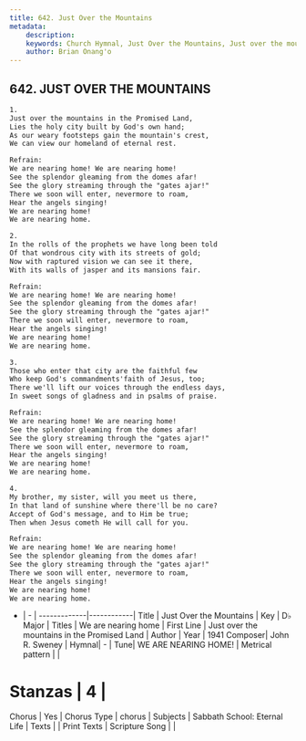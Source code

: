 ```yaml
---
title: 642. Just Over the Mountains
metadata:
    description: 
    keywords: Church Hymnal, Just Over the Mountains, Just over the mountains in  the Promised Land, We are nearing home
    author: Brian Onang'o
---
```



## 642. JUST OVER THE MOUNTAINS

```txt
1.
Just over the mountains in the Promised Land, 
Lies the holy city built by God's own hand; 
As our weary footsteps gain the mountain's crest, 
We can view our homeland of eternal rest. 

Refrain:
We are nearing home! We are nearing home! 
See the splendor gleaming from the domes afar! 
See the glory streaming through the "gates ajar!" 
There we soon will enter, nevermore to roam, 
Hear the angels singing! 
We are nearing home! 
We are nearing home. 

2.
In the rolls of the prophets we have long been told 
Of that wondrous city with its streets of gold; 
Now with raptured vision we can see it there, 
With its walls of jasper and its mansions fair. 

Refrain:
We are nearing home! We are nearing home! 
See the splendor gleaming from the domes afar! 
See the glory streaming through the "gates ajar!" 
There we soon will enter, nevermore to roam, 
Hear the angels singing! 
We are nearing home! 
We are nearing home. 

3.
Those who enter that city are the faithful few 
Who keep God's commandments'faith of Jesus, too; 
There we'll lift our voices through the endless days, 
In sweet songs of gladness and in psalms of praise. 

Refrain:
We are nearing home! We are nearing home! 
See the splendor gleaming from the domes afar! 
See the glory streaming through the "gates ajar!" 
There we soon will enter, nevermore to roam, 
Hear the angels singing! 
We are nearing home! 
We are nearing home. 

4.
My brother, my sister, will you meet us there, 
In that land of sunshine where there'll be no care? 
Accept of God's message, and to Him be true; 
Then when Jesus cometh He will call for you.

Refrain:
We are nearing home! We are nearing home! 
See the splendor gleaming from the domes afar! 
See the glory streaming through the "gates ajar!" 
There we soon will enter, nevermore to roam, 
Hear the angels singing! 
We are nearing home! 
We are nearing home. 

```

- |   -  |
-------------|------------|
Title | Just Over the Mountains |
Key | D♭ Major |
Titles | We are nearing home |
First Line | Just over the mountains in  the Promised Land |
Author | 
Year | 1941
Composer| John R. Sweney |
Hymnal|  - |
Tune| WE ARE NEARING HOME! |
Metrical pattern | |
# Stanzas | 4 |
Chorus | Yes |
Chorus Type | chorus |
Subjects | Sabbath School: Eternal Life |
Texts |  |
Print Texts | 
Scripture Song |  |
  
